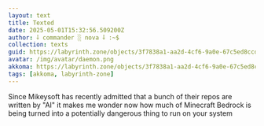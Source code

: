 ```yaml
---
layout: text
title: Texted
date: 2025-05-01T15:32:56.509200Z
author: ⸸ commander ░ nova ⸸ :~$
collection: texts
guid: https://labyrinth.zone/objects/3f7838a1-aa2d-4cf6-9a0e-67c5ed8ccdce
avatar: /img/avatar/daemon.png
akkoma: https://labyrinth.zone/objects/3f7838a1-aa2d-4cf6-9a0e-67c5ed8ccdce
tags: [akkoma, labyrinth-zone]
---
```


<p>Since Mikeysoft has recently admitted that a bunch of their repos are written by "AI" it makes me wonder now how much of Minecraft Bedrock is being turned into a potentially dangerous thing to run on your system</p>